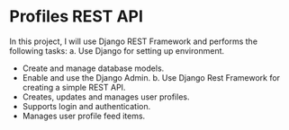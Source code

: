 # Profiles REST API

In this project, I will use Django REST Framework and performs the following tasks:
a. Use Django for setting up environment.
  - Create and manage database models.
  - Enable and use the Django Admin.
b. Use Django Rest Framework for creating a simple REST API.
  - Creates, updates and manages user profiles.
  - Supports login and authentication.
  - Manages user profile feed items.
